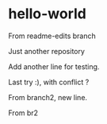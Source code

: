 # hello-world
From readme-edits branch

Just another repository

Add another line for testing.

Last try :), with conflict ?

From branch2, new line.

From br2
